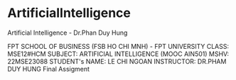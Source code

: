 # ArtificialIntelligence
Artificial Intelligence - Dr.Phan Duy Hung

FPT SCHOOL OF BUSINESS (FSB HO CHI MNH) - FPT UNIVERSITY
CLASS: MSE12#HCM
SUBJECT: ARTIFICIAL INTELLIGENCE (MOOC AIN501)
MSHV: 22MSE23088
STUDENT's NAME: LE CHI NGOAN
INSTRUCTOR: DR.PHAM DUY HUNG
Final Assigment